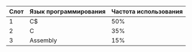| Слот | Язык программирования | Частота использования |
|------|-----------------------|-
| 1 | C$ | 50% |
| 2 | C | 35% |
| 3 | Assembly | 15% |
